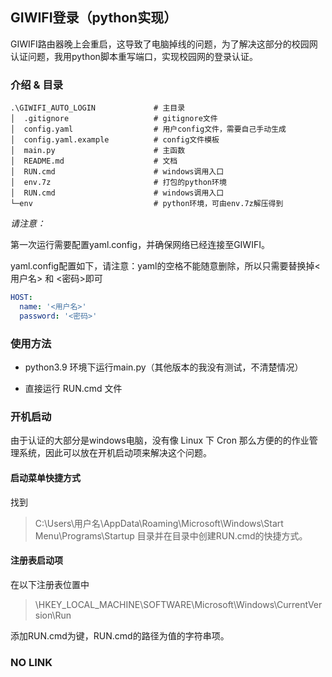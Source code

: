 ## GIWIFI登录（python实现）

GIWIFI路由器晚上会重启，这导致了电脑掉线的问题，为了解决这部分的校园网认证问题，我用python脚本重写端口，实现校园网的登录认证。

### 介绍 & 目录

```
.\GIWIFI_AUTO_LOGIN             # 主目录
│  .gitignore                   # gitignore文件
│  config.yaml                  # 用户config文件，需要自己手动生成
│  config.yaml.example          # config文件模板
│  main.py                      # 主函数
│  README.md                    # 文档
│  RUN.cmd                      # windows调用入口
│  env.7z                       # 打包的python环境
│  RUN.cmd                      # windows调用入口
└─env                           # python环境，可由env.7z解压得到
```

*请注意：*

第一次运行需要配置yaml.config，并确保网络已经连接至GIWIFI。

yaml.config配置如下，请注意：yaml的空格不能随意删除，所以只需要替换掉<用户名> 和 <密码>即可

```yaml
HOST:
  name: '<用户名>'
  password: '<密码>'
```

### 使用方法

- python3.9 环境下运行main.py（其他版本的我没有测试，不清楚情况）

- 直接运行 RUN.cmd 文件

### 开机启动

由于认证的大部分是windows电脑，没有像 Linux 下 Cron 那么方便的的作业管理系统，因此可以放在开机启动项来解决这个问题。

#### 启动菜单快捷方式

找到
> C:\Users\用户名\AppData\Roaming\Microsoft\Windows\Start Menu\Programs\Startup
> 目录并在目录中创建RUN.cmd的快捷方式。

#### 注册表启动项

在以下注册表位置中
> \HKEY_LOCAL_MACHINE\SOFTWARE\Microsoft\Windows\CurrentVersion\Run

添加RUN.cmd为键，RUN.cmd的路径为值的字符串项。

### NO LINK